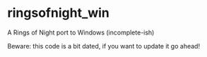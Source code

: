 # ringsofnight_win
A Rings of Night port to Windows (incomplete-ish)


Beware: this code is a bit dated, if you want to update it go ahead!